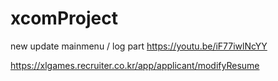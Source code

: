 # xcomProject
new update mainmenu /  log  part
https://youtu.be/iF77iwlNcYY

https://xlgames.recruiter.co.kr/app/applicant/modifyResume
